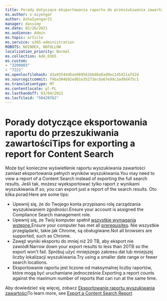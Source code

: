 ```yaml
---
title: Porady dotyczące eksportowania raportu do przeszukiwania zawartości
ms.author: v-aiyengar
author: AshaIyengar21
manager: dansimp
ms.date: 02/26/2021
ms.audience: Admin
ms.topic: article
ms.service: o365-administration
ROBOTS: NOINDEX, NOFOLLOW
localization_priority: Normal
ms.collection: Adm_O365
ms.custom:
- "3200003"
- "7221"
ms.openlocfilehash: d3a93544d6ae969562bbd6e8ad9ec145421af42d
ms.sourcegitcommit: f4ba304b92ed01e35273ecda67e9dc3ad9d475c1
ms.translationtype: MT
ms.contentlocale: pl-PL
ms.lasthandoff: 03/04/2021
ms.locfileid: "50429762"
---
```

# <a name="tips-for-exporting-a-report-for-content-search"></a><span data-ttu-id="a20ca-102">Porady dotyczące eksportowania raportu do przeszukiwania zawartości</span><span class="sxs-lookup"><span data-stu-id="a20ca-102">Tips for exporting a report for Content Search</span></span>

<span data-ttu-id="a20ca-103">Może być konieczne wyświetlenie raportu wyszukiwania zawartości zamiast eksportowania pełnych wyników wyszukiwania.</span><span class="sxs-lookup"><span data-stu-id="a20ca-103">You may need to view a report of a Content Search instead of exporting the full search results.</span></span> <span data-ttu-id="a20ca-104">Jeśli tak, możesz wyeksportować tylko raport z wynikami wyszukiwania.</span><span class="sxs-lookup"><span data-stu-id="a20ca-104">If so, you can export just a report of the search results.</span></span> <span data-ttu-id="a20ca-105">Oto kilka porad:</span><span class="sxs-lookup"><span data-stu-id="a20ca-105">Here are some tips:</span></span>

- <span data-ttu-id="a20ca-106">Upewnij się, że do Twojego konta przypisano rolę zarządzania wyszukiwaniem zgodności.</span><span class="sxs-lookup"><span data-stu-id="a20ca-106">Ensure your account is assigned the Compliance Search management role.</span></span>
- <span data-ttu-id="a20ca-107">Upewnij się, że Twój komputer spełnił [wszystkie wymagania wstępne.](https://go.microsoft.com/fwlink/?linkid=2102407)</span><span class="sxs-lookup"><span data-stu-id="a20ca-107">Ensure your computer has met all [prerequisites](https://go.microsoft.com/fwlink/?linkid=2102407).</span></span> <span data-ttu-id="a20ca-108">Nie wszystkie przeglądarki, takie jak Chrome, są obsługiwane.</span><span class="sxs-lookup"><span data-stu-id="a20ca-108">Not all browsers are supported, such as Chrome.</span></span>
- <span data-ttu-id="a20ca-109">Zawęź wyniki eksportu do mniej niż 20 TB, aby eksport nie zawiódł.</span><span class="sxs-lookup"><span data-stu-id="a20ca-109">Narrow down your export results to less than 20TB so the export won't fail.</span></span> <span data-ttu-id="a20ca-110">Spróbuj użyć mniejszego zakresu dat lub mniejszej liczby lokalizacji wyszukiwania.</span><span class="sxs-lookup"><span data-stu-id="a20ca-110">Try using a smaller date range or fewer search locations.</span></span>
- <span data-ttu-id="a20ca-111">Eksportowanie raportu jest liczone od maksymalnej liczby raportów, które mogą być uruchamiane jednocześnie.</span><span class="sxs-lookup"><span data-stu-id="a20ca-111">Exporting a report counts against the maximum number of reports that can run at the same time.</span></span>

<span data-ttu-id="a20ca-112">Aby dowiedzieć się więcej, zobacz [Eksportowanie raportu wyszukiwania zawartości](https://go.microsoft.com/fwlink/?linkid=2102409)</span><span class="sxs-lookup"><span data-stu-id="a20ca-112">To learn more, see [Export a Content Search Report](https://go.microsoft.com/fwlink/?linkid=2102409)</span></span>